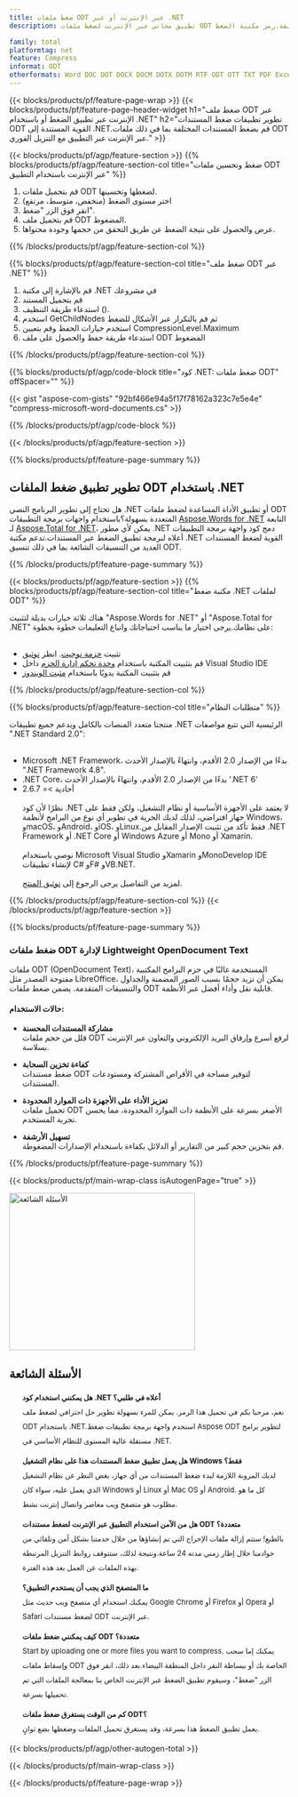 ```yaml
---
title: ضغط ملفات ODT عبر الإنترنت أو عبر .NET
description: تطبيق مجاني عبر الإنترنت لضغط ملفات ODT المختلفة.رمز مكتبة الضغط C# .NET لمستندات ODT.

family: total
platformtag: net
feature: Compress
informat: ODT
otherformats: Word DOC DOT DOCX DOCM DOTX DOTM RTF ODT OTT TXT PDF Excel XLS XLSX XLSB XLSM XLT XLTX XLTM CSV TSV ODS Image BMP GIF JPEG JPG PNG APNG TIFF
---
```

{{< blocks/products/pf/feature-page-wrap >}}
{{< blocks/products/pf/feature-page-header-widget h1="ضغط ملف ODT عبر الإنترنت عبر تطبيق الضغط أو باستخدام .NET" h2="تطوير تطبيقات ضغط المستندات ODT القوية المستندة إلى .NET.قم بضغط المستندات المختلفة بما في ذلك ملفات ODT عبر الإنترنت عبر التطبيق مع التنزيل الفوري." >}}


{{< blocks/products/pf/agp/feature-section >}}
{{% blocks/products/pf/agp/feature-section-col title="ضغط وتحسين ملفات ODT عبر الإنترنت باستخدام التطبيق" %}}

1. قم بتحميل ملفات ODT لضغطها وتحسينها.
1. اختر مستوى الضغط (منخفض، متوسط، مرتفع)
1. انقر فوق الزر "ضغط".
1. قم بتحميل ملف ODT المضغوط.
1. عرض والحصول على نتيجة الضغط عن طريق التحقق من حجمها وجودة محتواها.

{{% /blocks/products/pf/agp/feature-section-col %}}

{{% blocks/products/pf/agp/feature-section-col title="ضغط ملف ODT عبر .NET" %}}

1. قم بالإشارة إلى مكتبة .NET في مشروعك
1. قم بتحميل المستند
1. استدعاء طريقة التنظيف ().
1. استخدم GetChildNodes ثم قم بالتكرار عبر الأشكال للضغط
1. استخدم خيارات الحفظ وقم بتعيين CompressionLevel.Maximum
1. استدعاء طريقة حفظ والحصول على ملف ODT المضغوط

{{% /blocks/products/pf/agp/feature-section-col %}}

{{% blocks/products/pf/agp/code-block title="كود .NET: ضغط ملفات ODT" offSpacer="" %}}

{{< gist "aspose-com-gists" "92bf466e94a5f17f78162a323c7e5e4e" "compress-microsoft-word-documents.cs" >}}

{{% /blocks/products/pf/agp/code-block %}}

{{< /blocks/products/pf/agp/feature-section >}}

{{% blocks/products/pf/feature-page-summary %}}


<h2>تطوير تطبيق ضغط الملفات ODT باستخدام .NET</h2>

هل تحتاج إلى تطوير البرنامج النصي .NET أو تطبيق الأداة المساعدة لضغط ملفات ODT المتعددة بسهولة؟باستخدام واجهات برمجة التطبيقات [Aspose.Words for .NET](https://products.aspose.com/words/net/) التابعة لـ [Aspose.Total for .NET](https://products.aspose.com/total/net/)، يمكن لأي مطور .NET دمج كود واجهة برمجة التطبيقات أعلاه لبرمجة تطبيق الضغط عبر المستندات.تدعم مكتبة .NET القوية لضغط المستندات العديد من التنسيقات الشائعة بما في ذلك تنسيق ODT.<br />

{{% /blocks/products/pf/feature-page-summary %}}

{{< blocks/products/pf/agp/feature-section >}}
{{% blocks/products/pf/agp/feature-section-col title="مكتبة ضغط .NET لملفات ODT" %}}

هناك ثلاثة خيارات بديلة لتثبيت "Aspose.Words for .NET" أو "Aspose.Total for .NET" على نظامك.يرجى اختيار ما يناسب احتياجاتك واتباع التعليمات خطوة بخطوة:<br /><br />

- تثبيت [حزمة نوجيت](https://www.nuget.org/packages/Aspose.Words/). انظر [توثيق](https://docs.aspose.com/words/net/installation/#install-or-update-aspose-words-for-net-using-nuget)
- قم بتثبيت المكتبة باستخدام [وحدة تحكم إدارة الحزم](https://docs.aspose.com/words/net/installation/#install-or-update-asposewords-using-package-manager-console) داخل Visual Studio IDE
- قم بتثبيت المكتبة يدويًا باستخدام [مثبت الويندوز](https://docs.aspose.com/words/net/installation/#install-asposewords-for-net-using-installer)

{{% /blocks/products/pf/agp/feature-section-col %}}

{{% blocks/products/pf/agp/feature-section-col title="متطلبات النظام" %}}

منتجنا متعدد المنصات بالكامل ويدعم جميع تطبيقات .NET الرئيسية التي تتبع مواصفات ".NET Standard 2.0":<br /><br />

- Microsoft .NET Framework، بدءًا من الإصدار 2.0 الأقدم، وانتهاءً بالإصدار الأحدث ".NET Framework 4.8".
- .NET Core، بدءًا من الإصدار 2.0 الأقدم، وانتهاءً بالإصدار الأحدث '.NET 6'
- أحادية >= 2.6.7
<br /><br />
نظرًا لأن كود .NET لا يعتمد على الأجهزة الأساسية أو نظام التشغيل، ولكن فقط على جهاز افتراضي، لذلك لديك الحرية في تطوير أي نوع من البرامج لأنظمة Windows، وmacOS، وAndroid، وiOS، وLinux.فقط تأكد من تثبيت الإصدار المقابل من .NET Framework أو .NET Core أو Windows Azure أو Mono أو Xamarin.<br /><br />
نوصي باستخدام Microsoft Visual Studio وXamarin وMonoDevelop IDE لإنشاء تطبيقات C# وF# وVB.NET.
<br /><br />
لمزيد من التفاصيل يرجى الرجوع إلى [توثيق المنتج](https://docs.aspose.com/words/net/system-requirements/).

{{% /blocks/products/pf/agp/feature-section-col %}}
{{< /blocks/products/pf/agp/feature-section >}}

{{% blocks/products/pf/feature-page-summary %}}
### ضغط ملفات ODT لإدارة Lightweight OpenDocument Text

ملفات ODT (OpenDocument Text)، المستخدمة غالبًا في حزم البرامج المكتبية مفتوحة المصدر مثل LibreOffice، يمكن أن تزيد حجمًا بسبب الصور المضمنة والجداول والتنسيقات المتقدمة. يضمن ضغط ملفات ODT قابلية نقل وأداء أفضل عبر الأنظمة.

#### حالات الاستخدام:

- **مشاركة المستندات المحسنة**  
  قلل من حجم ملفات ODT لرفع أسرع وإرفاق البريد الإلكتروني والتعاون عبر الإنترنت بسلاسة.

- **كفاءة تخزين السحابة**  
  ضغط مستندات ODT لتوفير مساحة في الأقراص المشتركة ومستودعات المستندات.

- **تعزيز الأداء على الأجهزة ذات الموارد المحدودة**  
  تحميل ملفات ODT الأصغر بسرعة على الأنظمة ذات الموارد المحدودة، مما يحسن تجربة المستخدم.

- **تسهيل الأرشفة**  
  قم بتخزين حجم كبير من التقارير أو الدلائل بكفاءة باستخدام الإصدارات المضغوطة.
{{% /blocks/products/pf/feature-page-summary %}}
{{< blocks/products/pf/main-wrap-class isAutogenPage="true" >}}


<style>.howtolist li{margin-right: 0!important;line-height: 26px;position: relative;margin-bottom: 10px;font-size: 13px;list-style-type: none;}</style>
<div class="col-md-12 tl bg-gray-dark howtolist section">
  <a class="anchor" name="faqpage"></a>
  <div class="container tl dflex" itemscope="" itemtype="https://schema.org/FAQPage">
      <div class="col-md-4 howtosectiongfx">
          <img class="social-panel-hide-on-mobile" src="https://www.groupdocs.cloud/templates/brand/images/groupdocs/conversion/groupdocs_conversion-brand.png" alt="الأسئلة الشائعة" width="335" height="283">
      </div>
      <div class="howtosection col-md-8">
          <div>
              <h2>الأسئلة الشائعة</h2>
               <ul>
                  <li itemscope="" itemprop="mainEntity" itemtype="https://schema.org/Question">
                      <div>
                          <span itemprop="name"><b>هل يمكنني استخدام كود .NET أعلاه في طلبي؟</b></span>
                      </div>
                      <div itemscope="" itemprop="acceptedAnswer" itemtype="https://schema.org/Answer">
                          <span itemprop="text">نعم، مرحبا بكم في تحميل هذا الرمز. يمكن للمرء بسهولة تطوير حل احترافي لضغط ملف ODT باستخدام .NET.استخدم واجهة برمجة تطبيقات ضغط Aspose ODT لتطوير برامج مستقلة عالية المستوى للنظام الأساسي في .NET.</span>
                      </div>
                  </li>
                  <li itemscope="" itemprop="mainEntity" itemtype="https://schema.org/Question">
                      <div>
                          <span itemprop="name"><b>هل يعمل تطبيق ضغط المستندات هذا على نظام التشغيل Windows فقط؟</b></span>
                      </div>
                      <div itemscope="" itemprop="acceptedAnswer" itemtype="https://schema.org/Answer">
                          <span itemprop="text">لديك المرونة اللازمة لبدء ضغط المستندات من أي جهاز، بغض النظر عن نظام التشغيل الذي يعمل عليه، سواء كان Windows أو Linux أو Mac OS أو Android. كل ما هو مطلوب هو متصفح ويب معاصر واتصال إنترنت نشط.</span>
                      </div>
                  </li>
                  <li itemscope="" itemprop="mainEntity" itemtype="https://schema.org/Question">
                      <div>
                          <span itemprop="name"><b>هل من الآمن استخدام التطبيق عبر الإنترنت لضغط مستندات ODT متعددة؟</b></span>
                      </div>
                      <div itemscope="" itemprop="acceptedAnswer" itemtype="https://schema.org/Answer">
                          <span itemprop="text">بالطبع! ستتم إزالة ملفات الإخراج التي تم إنشاؤها من خلال خدمتنا بشكل آمن وتلقائي من خوادمنا خلال إطار زمني مدته 24 ساعة.ونتيجة لذلك، ستتوقف روابط التنزيل المرتبطة بهذه الملفات عن العمل بعد هذه الفترة.</span>
                      </div>
                  </li>                 
                  <li itemscope="" itemprop="mainEntity" itemtype="https://schema.org/Question">
                      <div>
                          <span itemprop="name"><b>ما المتصفح الذي يجب أن يستخدم التطبيق؟</b></span>
                      </div>
                      <div itemscope="" itemprop="acceptedAnswer" itemtype="https://schema.org/Answer">
                          <span itemprop="text">يمكنك استخدام أي متصفح ويب حديث مثل Google Chrome أو Firefox أو Opera أو Safari لضغط مستندات ODT عبر الإنترنت.</span>
                      </div>
                  </li>
 		  <li itemscope="" itemprop="mainEntity" itemtype="https://schema.org/Question">
                      <div>
                          <span itemprop="name"><b>كيف يمكنني ضغط ملفات ODT متعددة؟</b></span>
                      </div>
                      <div itemscope="" itemprop="acceptedAnswer" itemtype="https://schema.org/Answer">
                          <span itemprop="text">Start by uploading one or more files you want to compress. يمكنك إما سحب وإسقاط ملفات ODT الخاصة بك أو ببساطة النقر داخل المنطقة البيضاء.بعد ذلك، انقر فوق الزر "ضغط"، وسيقوم تطبيق الضغط عبر الإنترنت الخاص بنا بمعالجة الملفات التي تم تحميلها بسرعة.</span>
                      </div>
                  </li>
 		  <li itemscope="" itemprop="mainEntity" itemtype="https://schema.org/Question">
                      <div>
                          <span itemprop="name"><b>كم من الوقت يستغرق ضغط ملفات ODT؟</b></span>
                      </div>
                      <div itemscope="" itemprop="acceptedAnswer" itemtype="https://schema.org/Answer">
                          <span itemprop="text">يعمل تطبيق الضغط هذا بسرعة، وقد يستغرق تحميل الملفات وضغطها بضع ثوانٍ.</span>
                      </div>
                  </li>
              </ul>
          </div>
      </div>
  </div>

{{< blocks/products/pf/agp/other-autogen-total >}}

{{< /blocks/products/pf/main-wrap-class >}}

{{< /blocks/products/pf/feature-page-wrap >}}